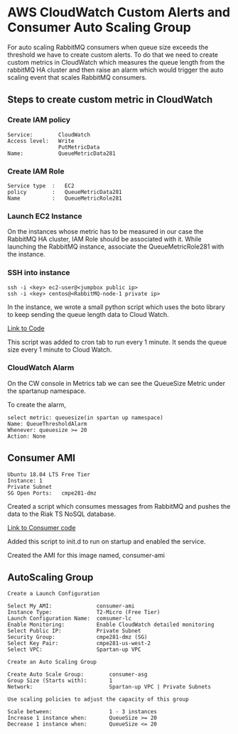 # AWS CloudWatch Custom Alerts and Consumer Auto Scaling Group

For auto scaling RabbitMQ consumers when queue size exceeds the threshold we have to create custom alerts. To do that we need to create custom metrics in CloudWatch which measures the queue length from the rabbitMQ HA cluster and then raise an alarm which would trigger the auto scaling event that scales RabbitMQ consumers.

## Steps to create custom metric in CloudWatch

### Create IAM policy

```
Service:        CloudWatch
Access level:   Write
                PutMetricData
Name:           QueueMetricData281
```

### Create IAM Role

```
Service type  :   EC2
policy        :   QueueMetricData281
Name          :   QueueMetricRole281
```

### Launch EC2 Instance

On the instances whose metric has to be measured in our case the RabbitMQ HA cluster, IAM Role should be associated with it. While launching the RabbitMQ instance, associate the QueueMetricRole281 with the instance. 

### SSH into instance

```
ssh -i <key> ec2-user@<jumpbox public ip>
ssh -i <key> centos@<RabbitMQ-node-1 private ip>
```

In the instance, we wrote a small python script which uses the boto library to keep sending the queue length data to Cloud Watch.

[Link to Code](https://github.com/nguyensjsu/sp19-281-spartans/blob/develop/src/CWQueueMetric.py)

This script was added to cron tab to run every 1 minute. It sends the queue size every 1 minute to Cloud Watch.

### CloudWatch Alarm

On the CW console in Metrics tab we can see the QueueSize Metric under the spartanup namespace.

To create the alarm, 

```
select metric: queuesize(in spartan up namespace)
Name: QueueThresholdAlarm
Whenever: queuesize >= 20
Action: None
```

## Consumer AMI

```
Ubuntu 18.04 LTS Free Tier
Instance: 1
Private Subnet
SG Open Ports:   cmpe281-dmz
```

Created a script which consumes messages from RabbitMQ and pushes the data to the Riak TS NoSQL database.

[Link to Consumer code](https://github.com/nguyensjsu/sp19-281-spartans/blob/develop/src/Consumer.py) 

Added this script to init.d to run on startup and enabled the service.

Created the AMI for this image named, consumer-ami

## AutoScaling Group

```
Create a Launch Configuration

Select My AMI:              consumer-ami
Instance Type:              T2-Micro (Free Tier)
Launch Configuration Name:  comsumer-lc
Enable Monitoring:          Enable CloudWatch detailed monitoring
Select Public IP:           Private Subnet
Security Group:             cmpe281-dmz (SG)
Select Key Pair:            cmpe281-us-west-2
Select VPC:                 Spartan-up VPC

Create an Auto Scaling Group

Create Auto Scale Group:        consumer-asg
Group Size (Starts with):       1
Network:                        Spartan-up VPC | Private Subnets

Use scaling policies to adjust the capacity of this group

Scale between:                  1 - 3 instances
Increase 1 instance when:       QueueSize >= 20 
Decrease 1 instance when:       QueueSize <= 20
```
